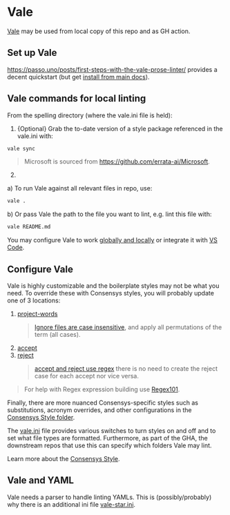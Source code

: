 # Vale

[Vale](https://vale.sh/docs/) may be used from local copy of this repo and as GH action. 

## Set up Vale

https://passo.uno/posts/first-steps-with-the-vale-prose-linter/ provides a decent quickstart (but 
get [install from main docs](https://vale.sh/docs/vale-cli/installation/)).


## Vale commands for local linting

From the spelling directory (where the vale.ini file is held):

1. {Optional} Grab the to-date version of a style package referenced in the vale.ini with:

```bash
vale sync
```

> Microsoft is sourced from https://github.com/errata-ai/Microsoft.

2. 

a) To run Vale against all relevant files in repo, use:

```bash
vale .
```

b) Or pass Vale the path to the file you want to lint, e.g. lint this file with:

```bash
vale README.md
```

You may configure Vale to work [globally and locally](https://docs-template.consensys.io/contribute/run-vale#run-locally) or integrate it with [VS Code](https://docs-template.consensys.io/contribute/run-vale#use-the-vs-code-integration).

## Configure Vale

Vale is highly customizable and the boilerplate styles may not be what you need. To override these with Consensys styles, you will probably update one of 3 locations:

1. [project-words](./styles/config/ignore/Consensys-common/project-words.txt)
   > [Ignore files are case insensitive](https://vale.sh/docs/topics/styles/#ignoring-non-dictionary-words), and apply all permutations of the term (all cases).
2. [accept](./styles/config/vocabularies/Consensys-common/accept.txt)
3. [reject](./styles/config/vocabularies/Consensys-common/reject.txt)
   > [accept and reject use regex](https://vale.sh/docs/topics/vocab/) there is no need to create the reject case for each accept nor vice versa.

> For help with Regex expression building use [Regex101](https://regex101.com).

Finally, there are more nuanced Consensys-specific styles such as substitutions, acronym overrides, and other configurations in the [Consensys Style folder](./styles/Consensys).

The [vale.ini](.vale.ini) file provides various switches to turn styles on and off and to set what file types are formatted. Furthermore, as part of the GHA, the downstream repos that use this can specify which folders Vale may lint.

Learn more about the [Consensys Style](https://docs-template.consensys.io/contribute/style-guide).

## Vale and YAML

Vale needs a parser to handle linting YAMLs. This is (possibly/probably) why there is an additional ini file [vale-star.ini](vale-star.ini).
 

